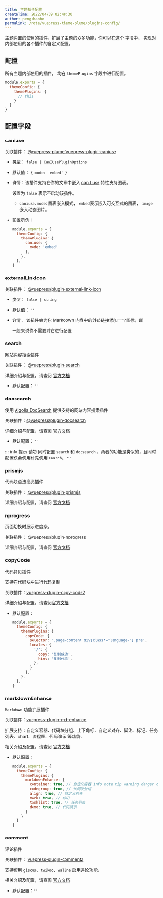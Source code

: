 ```yaml
---
title: 主题插件配置
createTime: 2022/04/09 02:48:30
author: pengzhanbo
permalink: /note/vuepress-theme-plume/plugins-config/
---
```


主题内置的使用的插件，扩展了主题的众多功能，你可以在这个 字段中， 实现对内部使用的各个插件的自定义配置。

## 配置
所有主题内部使用的插件， 均在 `themePlugins` 字段中进行配置。
``` js {3-5}
module.exports = {
  themeConfig: {
    themePlugins: {
      // this
    }
  }
}
```

## 配置字段

### caniuse

关联插件： [@vuepress-plume/vuepress-plugin-caniuse](https://www.npmjs.com/package/@vuepress-plume/vuepress-plugin-caniuse)

- 类型： `false | CanIUsePluginOptions`
- 默认值： `{ mode: 'embed' }`
- 详情：该插件支持在你的文章中嵌入 [can I use](https://caniuse.com/) 特性支持图表。
  
  设置为 `false` 表示不启动该插件。
  - `caniuse.mode`: 图表嵌入模式， `embed`表示嵌入可交互式的图表， `image` 嵌入动态图片。
- 配置示例：
  ``` js
  module.exports = {
    themeConfig: {
      themePlugins: {
        caniuse: {
          mode: 'embed'
        },
      },
    },
  }
  ```

### externalLinkIcon

关联插件： [@vuepress/plugin-external-link-icon](https://v2.vuepress.vuejs.org/zh/reference/plugin/external-link-icon.html)

- 类型： `false | string`
- 默认值： `''`
- 详情： 该插件会为你 Markdown 内容中的外部链接添加一个图标，即 <ExternalLinkIcon />
  
  一般来说你不需要对它进行配置

### search

网站内容搜索插件

关联插件： [@vuepress/plugin-search](https://v2.vuepress.vuejs.org/zh/reference/plugin/search.html)

详细介绍与配置，请查阅 [官方文档](https://v2.vuepress.vuejs.org/zh/reference/plugin/search.html)

- 默认配置： `''`

### docsearch

使用 [Algolia DocSearch](https://docsearch.algolia.com/) 提供支持的网站内容搜索插件

关联插件：[@vuepress/plugin-docsearch](https://v2.vuepress.vuejs.org/zh/reference/plugin/docsearch.html)

详细介绍与配置，请查阅  [官方文档](https://v2.vuepress.vuejs.org/zh/reference/plugin/docsearch.html)

- 默认配置： `''`

::: info 提示
请勿 同时配置 `search` 和 `docsearch` ，两者的功能是类似的，且同时配置仅会使用优先使用 `search`。
:::

### prismjs

代码块语法高亮插件

关联插件： [@vuepress/plugin-prismjs](https://v2.vuepress.vuejs.org/zh/reference/plugin/prismjs.html)

详细介绍与配置，请查阅 [官方文档](https://v2.vuepress.vuejs.org/zh/reference/plugin/prismjs.html)

### nprogress

页面切换时展示进度条。

关联插件： [@vuepress/plugin-nprogress](https://v2.vuepress.vuejs.org/zh/reference/plugin/nprogress.html)

详细介绍与配置，请查阅 [官方文档](https://v2.vuepress.vuejs.org/zh/reference/plugin/nprogress.html)

### copyCode

代码拷贝插件

支持在代码块中进行代码复制

关联插件：[vuepress-plugin-copy-code2](https://vuepress-theme-hope.github.io/v2/copy-code/)

详细介绍与配置，请查阅[官方文档](https://vuepress-theme-hope.github.io/v2/copy-code/)

- 默认配置： 
  ``` js
  module.exports = {
    themeConfig: {
      themePlugins: {
        copyCode: {
          selector: '.page-content div[class*="language-"] pre',
          locales: {
            '/': {
              copy: '复制成功',
              hint: '复制代码',
            },
          },
        },
      },
    },
  }
  ```

### markdownEnhance

`Markdown` 功能扩展插件

关联插件：[vuepress-plugin-md-enhance](https://vuepress-theme-hope.github.io/v2/md-enhance/zh/)

扩展支持：自定义容器、代码块分组、上下角标、自定义对齐、脚注、标记、任务列表、chart、流程图、代码演示 等功能。

相关介绍及配置，请查阅 [官方文档](https://vuepress-theme-hope.github.io/v2/md-enhance/zh/)

- 默认配置：
  ``` js
  module.exports = {
    themeConfig: {
      themePlugins: {
        markdownEnhance: {
          container: true, // 自定义容器 info note tip warning danger details
          codegroup: true, // 代码块分组
          align: true, // 自定义对齐
          mark: true, // 标记
          tasklist: true, // 任务列表
          demo: true, // 代码演示
        }
      }
    }
  }
  ```
### comment

评论插件

关联插件： [vuepress-plugin-comment2](https://vuepress-theme-hope.github.io/v2/comment/zh/)

支持使用 `giscus`、`twikoo`、`waline` 启用评论功能。

相关介绍及配置，请查阅 [官方文档](https://vuepress-theme-hope.github.io/v2/comment/zh/)

- 默认配置：`''`
